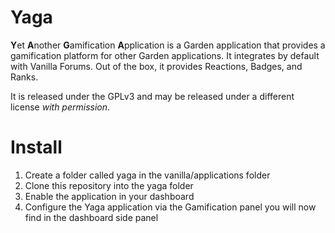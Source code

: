 Yaga
====
**Y**et **A**nother **G**amification **A**pplication is a Garden application that provides a gamification platform for other Garden applications. It integrates by default with Vanilla Forums. Out of the box, it provides Reactions, Badges, and Ranks.

It is released under the GPLv3 and may be released under a different license _with permission_.

Install
=======
1.	Create a folder called yaga in the vanilla/applications folder
2.	Clone this repository into the yaga folder
3.  Enable the application in your dashboard
4.	Configure the Yaga application via the Gamification panel you will now find in the dashboard side panel
